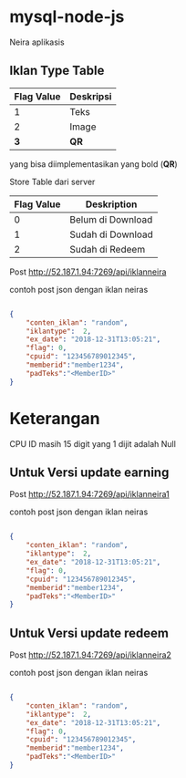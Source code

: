 # mysql-node-js

Neira aplikasis

## Iklan Type Table
Flag Value|Deskripsi
----------|---------
1		| Teks
2		| Image
**3**		| **QR**

yang bisa diimplementasikan yang bold (**QR**)


Store Table dari server

Flag Value | Deskription
-----------|------------
0           | Belum di Download
1           | Sudah di Download
2           | Sudah di Redeem

Post http://52.187.1.94:7269/api/iklanneira 

contoh post json dengan iklan neiras
```json

{
	"conten_iklan": "random",
	"iklantype":  2,
	"ex_date": "2018-12-31T13:05:21",
	"flag": 0,
	"cpuid": "123456789012345",
	"memberid":"member1234",
	"padTeks":"<MemberID>"
}

```

# Keterangan 

CPU ID masih 15 digit yang 1 dijit adalah Null
## Untuk Versi update earning
Post http://52.187.1.94:7269/api/iklanneira1

contoh post json dengan iklan neiras
```json

{
	"conten_iklan": "random",
	"iklantype":  2,
	"ex_date": "2018-12-31T13:05:21",
	"flag": 0,
	"cpuid": "123456789012345",
	"memberid":"member1234",
	"padTeks":"<MemberID>"
}

```

## Untuk Versi update redeem
Post http://52.187.1.94:7269/api/iklanneira2 

contoh post json dengan iklan neiras
```json

{
	"conten_iklan": "random",
	"iklantype":  2,
	"ex_date": "2018-12-31T13:05:21",
	"flag": 0,
	"cpuid": "123456789012345",
	"memberid":"member1234",
	"padTeks":"<MemberID>"
}

```